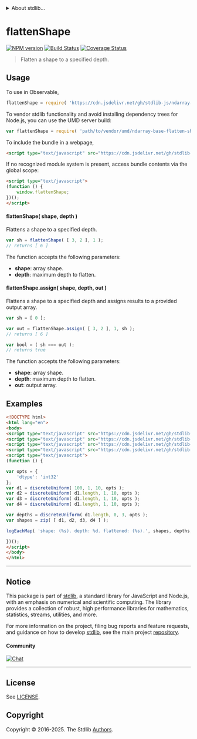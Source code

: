 <!--

@license Apache-2.0

Copyright (c) 2025 The Stdlib Authors.

Licensed under the Apache License, Version 2.0 (the "License");
you may not use this file except in compliance with the License.
You may obtain a copy of the License at

   http://www.apache.org/licenses/LICENSE-2.0

Unless required by applicable law or agreed to in writing, software
distributed under the License is distributed on an "AS IS" BASIS,
WITHOUT WARRANTIES OR CONDITIONS OF ANY KIND, either express or implied.
See the License for the specific language governing permissions and
limitations under the License.

-->


<details>
  <summary>
    About stdlib...
  </summary>
  <p>We believe in a future in which the web is a preferred environment for numerical computation. To help realize this future, we've built stdlib. stdlib is a standard library, with an emphasis on numerical and scientific computation, written in JavaScript (and C) for execution in browsers and in Node.js.</p>
  <p>The library is fully decomposable, being architected in such a way that you can swap out and mix and match APIs and functionality to cater to your exact preferences and use cases.</p>
  <p>When you use stdlib, you can be absolutely certain that you are using the most thorough, rigorous, well-written, studied, documented, tested, measured, and high-quality code out there.</p>
  <p>To join us in bringing numerical computing to the web, get started by checking us out on <a href="https://github.com/stdlib-js/stdlib">GitHub</a>, and please consider <a href="https://opencollective.com/stdlib">financially supporting stdlib</a>. We greatly appreciate your continued support!</p>
</details>

# flattenShape

[![NPM version][npm-image]][npm-url] [![Build Status][test-image]][test-url] [![Coverage Status][coverage-image]][coverage-url] <!-- [![dependencies][dependencies-image]][dependencies-url] -->

> Flatten a shape to a specified depth.

<!-- Section to include introductory text. Make sure to keep an empty line after the intro `section` element and another before the `/section` close. -->

<section class="intro">

</section>

<!-- /.intro -->

<!-- Package usage documentation. -->



<section class="usage">

## Usage

To use in Observable,

```javascript
flattenShape = require( 'https://cdn.jsdelivr.net/gh/stdlib-js/ndarray-base-flatten-shape@umd/browser.js' )
```

To vendor stdlib functionality and avoid installing dependency trees for Node.js, you can use the UMD server build:

```javascript
var flattenShape = require( 'path/to/vendor/umd/ndarray-base-flatten-shape/index.js' )
```

To include the bundle in a webpage,

```html
<script type="text/javascript" src="https://cdn.jsdelivr.net/gh/stdlib-js/ndarray-base-flatten-shape@umd/browser.js"></script>
```

If no recognized module system is present, access bundle contents via the global scope:

```html
<script type="text/javascript">
(function () {
    window.flattenShape;
})();
</script>
```

#### flattenShape( shape, depth )

Flattens a shape to a specified depth.

```javascript
var sh = flattenShape( [ 3, 2 ], 1 );
// returns [ 6 ]
```

The function accepts the following parameters:

-   **shape**: array shape.
-   **depth**: maximum depth to flatten.

#### flattenShape.assign( shape, depth, out )

Flattens a shape to a specified depth and assigns results to a provided output array.

```javascript
var sh = [ 0 ];

var out = flattenShape.assign( [ 3, 2 ], 1, sh );
// returns [ 6 ]

var bool = ( sh === out );
// returns true
```

The function accepts the following parameters:

-   **shape**: array shape.
-   **depth**: maximum depth to flatten.
-   **out**: output array.

</section>

<!-- /.usage -->

<!-- Package usage notes. Make sure to keep an empty line after the `section` element and another before the `/section` close. -->

<section class="notes">

</section>

<!-- /.notes -->

<!-- Package usage examples. -->

<section class="examples">

## Examples

<!-- eslint no-undef: "error" -->

```html
<!DOCTYPE html>
<html lang="en">
<body>
<script type="text/javascript" src="https://cdn.jsdelivr.net/gh/stdlib-js/random-array-discrete-uniform@umd/browser.js"></script>
<script type="text/javascript" src="https://cdn.jsdelivr.net/gh/stdlib-js/array-base-zip@umd/browser.js"></script>
<script type="text/javascript" src="https://cdn.jsdelivr.net/gh/stdlib-js/console-log-each-map@umd/browser.js"></script>
<script type="text/javascript" src="https://cdn.jsdelivr.net/gh/stdlib-js/ndarray-base-flatten-shape@umd/browser.js"></script>
<script type="text/javascript">
(function () {

var opts = {
    'dtype': 'int32'
};
var d1 = discreteUniform( 100, 1, 10, opts );
var d2 = discreteUniform( d1.length, 1, 10, opts );
var d3 = discreteUniform( d1.length, 1, 10, opts );
var d4 = discreteUniform( d1.length, 1, 10, opts );

var depths = discreteUniform( d1.length, 0, 3, opts );
var shapes = zip( [ d1, d2, d3, d4 ] );

logEachMap( 'shape: (%s). depth: %d. flattened: (%s).', shapes, depths, flattenShape );

})();
</script>
</body>
</html>
```

</section>

<!-- /.examples -->

<!-- C interface documentation. -->



<!-- Section to include cited references. If references are included, add a horizontal rule *before* the section. Make sure to keep an empty line after the `section` element and another before the `/section` close. -->

<section class="references">

</section>

<!-- /.references -->

<!-- Section for related `stdlib` packages. Do not manually edit this section, as it is automatically populated. -->

<section class="related">

</section>

<!-- /.related -->

<!-- Section for all links. Make sure to keep an empty line after the `section` element and another before the `/section` close. -->


<section class="main-repo" >

* * *

## Notice

This package is part of [stdlib][stdlib], a standard library for JavaScript and Node.js, with an emphasis on numerical and scientific computing. The library provides a collection of robust, high performance libraries for mathematics, statistics, streams, utilities, and more.

For more information on the project, filing bug reports and feature requests, and guidance on how to develop [stdlib][stdlib], see the main project [repository][stdlib].

#### Community

[![Chat][chat-image]][chat-url]

---

## License

See [LICENSE][stdlib-license].


## Copyright

Copyright &copy; 2016-2025. The Stdlib [Authors][stdlib-authors].

</section>

<!-- /.stdlib -->

<!-- Section for all links. Make sure to keep an empty line after the `section` element and another before the `/section` close. -->

<section class="links">

[npm-image]: http://img.shields.io/npm/v/@stdlib/ndarray-base-flatten-shape.svg
[npm-url]: https://npmjs.org/package/@stdlib/ndarray-base-flatten-shape

[test-image]: https://github.com/stdlib-js/ndarray-base-flatten-shape/actions/workflows/test.yml/badge.svg?branch=main
[test-url]: https://github.com/stdlib-js/ndarray-base-flatten-shape/actions/workflows/test.yml?query=branch:main

[coverage-image]: https://img.shields.io/codecov/c/github/stdlib-js/ndarray-base-flatten-shape/main.svg
[coverage-url]: https://codecov.io/github/stdlib-js/ndarray-base-flatten-shape?branch=main

<!--

[dependencies-image]: https://img.shields.io/david/stdlib-js/ndarray-base-flatten-shape.svg
[dependencies-url]: https://david-dm.org/stdlib-js/ndarray-base-flatten-shape/main

-->

[chat-image]: https://img.shields.io/gitter/room/stdlib-js/stdlib.svg
[chat-url]: https://app.gitter.im/#/room/#stdlib-js_stdlib:gitter.im

[stdlib]: https://github.com/stdlib-js/stdlib

[stdlib-authors]: https://github.com/stdlib-js/stdlib/graphs/contributors

[umd]: https://github.com/umdjs/umd
[es-module]: https://developer.mozilla.org/en-US/docs/Web/JavaScript/Guide/Modules

[deno-url]: https://github.com/stdlib-js/ndarray-base-flatten-shape/tree/deno
[deno-readme]: https://github.com/stdlib-js/ndarray-base-flatten-shape/blob/deno/README.md
[umd-url]: https://github.com/stdlib-js/ndarray-base-flatten-shape/tree/umd
[umd-readme]: https://github.com/stdlib-js/ndarray-base-flatten-shape/blob/umd/README.md
[esm-url]: https://github.com/stdlib-js/ndarray-base-flatten-shape/tree/esm
[esm-readme]: https://github.com/stdlib-js/ndarray-base-flatten-shape/blob/esm/README.md
[branches-url]: https://github.com/stdlib-js/ndarray-base-flatten-shape/blob/main/branches.md

[stdlib-license]: https://raw.githubusercontent.com/stdlib-js/ndarray-base-flatten-shape/main/LICENSE

</section>

<!-- /.links -->
